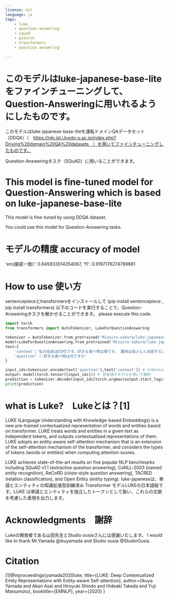 ```yaml
---
license: mit
language: ja
tags:
    - luke
    - question-answering
    - squad
    - pytorch
    - transformers
    - question answering
    
---
```


# このモデルはluke-japanese-base-liteをファインチューニングして、Question-Answeringに用いれるようにしたものです。
このモデルはluke-japanese-base-liteを運転ドメインQAデータセット（DDQA）（　https://nlp.ist.i.kyoto-u.ac.jp/index.php?Driving%20domain%20QA%20datasets　）を用いてファインチューニングしたものです。

Question-Answeringタスク（SQuAD）に用いることができます。

# This model is fine-tuned model for Question-Answering which is based on luke-japanese-base-lite

This model is fine-tuned by using DDQA dataset.

You could use this model for Question-Answering tasks.

# モデルの精度 accuracy of model
'em(厳密一致)': 0.845933014354067, 'f1': 0.9197176274789681

# How to use 使い方
sentencepieceとtransformersをインストールして
(pip install sentencepiece , pip install transformers)
以下のコードを実行することで、Question-Answeringタスクを解かせることができます。
please execute this code.
```python
import torch
from transformers import AutoTokenizer, LukeForQuestionAnswering

tokenizer = AutoTokenizer.from_pretrained('Mizuiro-sakura/luke-japanese-base-finetuned-QA')
model=LukeForQuestionAnswering.from_pretrained('Mizuiro-sakura/luke-japanese-base-finetuned-QA') # 学習済みモデルの読み込み
text={
    'context':'私の名前はEIMIです。好きな食べ物は苺です。 趣味は皆さんと会話することです。',
    'question' :'好きな食べ物は何ですか'
}

input_ids=tokenizer.encode(text['question'],text['context']) # tokenizerで形態素解析しつつコードに変換する
output= model(torch.tensor([input_ids])) # 学習済みモデルを用いて解析
prediction = tokenizer.decode(input_ids[torch.argmax(output.start_logits): torch.argmax(output.end_logits)]) # 答えに該当する部分を抜き取る
print(prediction)
```


# what is Luke?　Lukeとは？[1]
LUKE (Language Understanding with Knowledge-based Embeddings) is a new pre-trained contextualized representation of words and entities based on transformer. LUKE treats words and entities in a given text as independent tokens, and outputs contextualized representations of them. LUKE adopts an entity-aware self-attention mechanism that is an extension of the self-attention mechanism of the transformer, and considers the types of tokens (words or entities) when computing attention scores.

LUKE achieves state-of-the-art results on five popular NLP benchmarks including SQuAD v1.1 (extractive question answering), CoNLL-2003 (named entity recognition), ReCoRD (cloze-style question answering), TACRED (relation classification), and Open Entity (entity typing). luke-japaneseは、単語とエンティティの知識拡張型訓練済み Transformer モデルLUKEの日本語版です。LUKE は単語とエンティティを独立したトークンとして扱い、これらの文脈を考慮した表現を出力します。

# Acknowledgments　謝辞
Lukeの開発者である山田先生とStudio ousiaさんには感謝いたします。 I would like to thank Mr.Yamada @ikuyamada and Studio ousia @StudioOusia.

# Citation
[1]@inproceedings{yamada2020luke, title={LUKE: Deep Contextualized Entity Representations with Entity-aware Self-attention}, author={Ikuya Yamada and Akari Asai and Hiroyuki Shindo and Hideaki Takeda and Yuji Matsumoto}, booktitle={EMNLP}, year={2020} }



